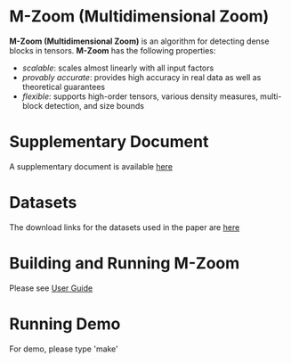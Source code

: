 M-Zoom (Multidimensional Zoom)
========================
**M-Zoom (Multidimensional Zoom)** is an algorithm for detecting dense blocks in tensors.
**M-Zoom** has the following properties:
 * *scalable*: scales almost linearly with all input factors
 * *provably accurate*: provides high accuracy in real data as well as theoretical guarantees
 * *flexible*: supports high-order tensors, various density measures, multi-block detection, and size bounds

Supplementary Document
========================
A supplementary document is available [here](http://www.cs.cmu.edu/~kijungs/mzoom/)

Datasets
========================
The download links for the datasets used in the paper are [here](http://www.cs.cmu.edu/~kijungs/mzoom/)

Building and Running M-Zoom
========================
Please see [User Guide](user_guide.pdf)

Running Demo
========================
For demo, please type 'make'
